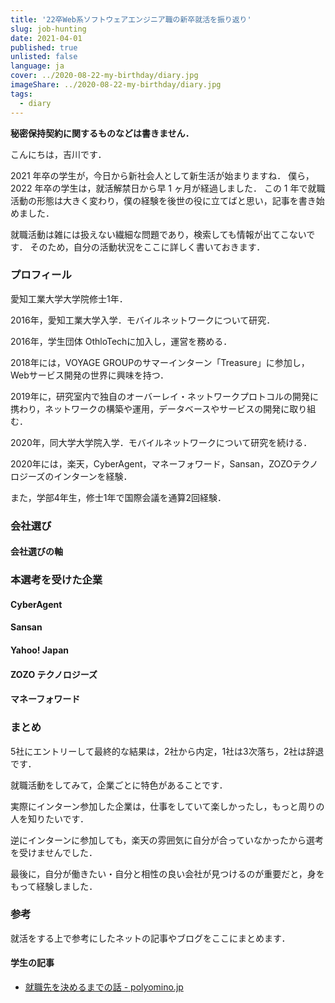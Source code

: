 ```yaml
---
title: '22卒Web系ソフトウェアエンジニア職の新卒就活を振り返り'
slug: job-hunting
date: 2021-04-01
published: true
unlisted: false
language: ja
cover: ../2020-08-22-my-birthday/diary.jpg
imageShare: ../2020-08-22-my-birthday/diary.jpg
tags:
  - diary
---
```


**秘密保持契約に関するものなどは書きません．**

こんにちは，吉川です．

2021 年卒の学生が，今日から新社会人として新生活が始まりますね．
僕ら，2022 年卒の学生は，就活解禁日から早 1 ヶ月が経過しました．
この 1 年で就職活動の形態は大きく変わり，僕の経験を後世の役に立てばと思い，記事を書き始めました．

就職活動は雑には扱えない繊細な問題であり，検索しても情報が出てこないです．
そのため，自分の活動状況をここに詳しく書いておきます．

### プロフィール

愛知工業大学大学院修士1年．

2016年，愛知工業大学入学．モバイルネットワークについて研究．

2016年，学生団体 OthloTechに加入し，運営を務める．

2018年には，VOYAGE GROUPのサマーインターン「Treasure」に参加し，Webサービス開発の世界に興味を持つ．

2019年に，研究室内で独自のオーバーレイ・ネットワークプロトコルの開発に携わり，ネットワークの構築や運用，データベースやサービスの開発に取り組む．

2020年，同大学大学院入学．モバイルネットワークについて研究を続ける．

2020年には，楽天，CyberAgent，マネーフォワード，Sansan，ZOZOテクノロジーズのインターンを経験．

また，学部4年生，修士1年で国際会議を通算2回経験．

### 会社選び

#### 会社選びの軸

### 本選考を受けた企業

#### CyberAgent

#### Sansan

#### Yahoo! Japan

#### ZOZO テクノロジーズ

#### マネーフォワード

### まとめ

5社にエントリーして最終的な結果は，2社から内定，1社は3次落ち，2社は辞退です．

就職活動をしてみて，企業ごとに特色があることです．

実際にインターン参加した企業は，仕事をしていて楽しかったし，もっと周りの人を知りたいです．

逆にインターンに参加しても，楽天の雰囲気に自分が合っていなかったから選考を受けませんでした．

最後に，自分が働きたい・自分と相性の良い会社が見つけるのが重要だと，身をもって経験しました．

<!--
### 就活 tips

#### 逆求人に参加したほうが良いか？

#### インターンに参加したほうが良いか？

#### インターン参加するには何をしたら良いか？

#### 技術力はどれくらい必要か？

#### コーディングテスト・面接の準備は必要か？ -->

### 参考

就活をする上で参考にしたネットの記事やブログをここにまとめます．

#### 学生の記事

- [就職先を決めるまでの話 - polyomino.jp](https://polyomino.jp/blog/2021-02-09-0001/)
